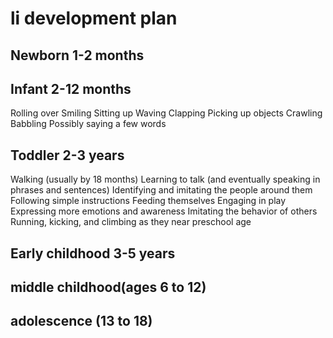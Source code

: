 # li development plan

## Newborn 1-2 months 

## Infant 2-12 months

Rolling over
Smiling
Sitting up
Waving
Clapping
Picking up objects
Crawling
Babbling
Possibly saying a few words

## Toddler 2-3 years

Walking (usually by 18 months)
Learning to talk (and eventually speaking in phrases and sentences)
Identifying and imitating the people around them
Following simple instructions
Feeding themselves
Engaging in play
Expressing more emotions and awareness
Imitating the behavior of others
Running, kicking, and climbing as they near preschool age

## Early childhood 3-5 years


## middle childhood(ages 6 to 12)

## adolescence (13 to 18)

